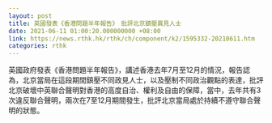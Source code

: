 ```yaml
---
layout: post
title: 英國發表《香港問題半年報告》　批評北京鎮壓異見人士
date: 2021-06-11 01:00:20.000000000 +08:00
link: https://news.rthk.hk/rthk/ch/component/k2/1595332-20210611.htm
categories: rthk
---
```


英國政府發表《香港問題半年報告》，講述香港去年7月至12月的情況，報告認為，北京當局在這段期間鎮壓不同政見人士，以及壓制不同政治觀點的表達，批評北京破壞中英聯合聲明對香港的高度自治、權利及自由的保障，當中，去年共有3次違反聯合聲明，兩次在7至12月期間發生，批評北京當局處於持續不遵守聯合聲明的狀態。
